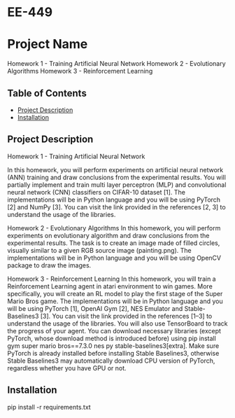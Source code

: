# EE-449
# Project Name

Homework 1 - Training Artificial Neural Network
Homework 2 - Evolutionary Algorithms
Homework 3 - Reinforcement Learning

## Table of Contents

- [Project Description](#project-description)
- [Installation](#installation)

## Project Description
  Homework 1 - Training Artificial Neural Network

  In this homework, you will perform experiments on artificial neural network (ANN) training and draw
  conclusions from the experimental results. You will partially implement and train multi layer perceptron
  (MLP) and convolutional neural network (CNN) classifiers on CIFAR-10 dataset [1]. The implementations will be in Python language and you will be using PyTorch [2] and NumPy [3]. You can visit the
  link provided in the references [2, 3] to understand the usage of the libraries.

  Homework 2 - Evolutionary Algorithms
  In this homework, you will perform experiments on evolutionary algorithm and draw conclusions from
  the experimental results. The task is to create an image made of filled circles, visually similar to a given
  RGB source image (painting.png).
  The implementations will be in Python language and you will be using OpenCV package to draw the
  images. 

  Homework 3 - Reinforcement Learning
  In this homework, you will train a Reinforcement Learning agent in atari environment to win games.
  More specifically, you will create an RL model to play the first stage of the Super Mario Bros game. The
  implementations will be in Python language and you will be using PyTorch [1], OpenAI Gym [2], NES
  Emulator and Stable-Baselines3 [3]. You can visit the link provided in the references [1–3] to understand
  the usage of the libraries. You will also use TensorBoard to track the progress of your agent. You
  can download necessary libraries (except PyTorch, whose download method is introduced before) using
  pip install gym super mario bros==7.3.0 nes py stable-baselines3[extra]. Make sure PyTorch
  is already installed before installing Stable Baselines3, otherwise Stable Baselines3 may automatically
  download CPU version of PyTorch, regardless whether you have GPU or not.


## Installation

  pip install -r requirements.txt

